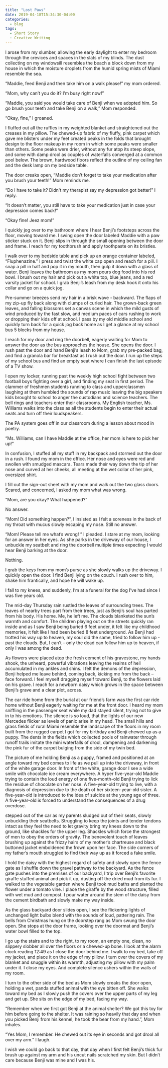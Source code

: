 ```yaml
---
title: "Lost Paws"
date: 2019-04-18T15:34:30-04:00
categories:
  - blog
tags:
  - Short Story
  - Creative Writing
---
```


I arose from my slumber, allowing the early daylight to enter my bedroom through the crevices and spaces in the slats of my blinds. The dust collecting on my windowsill resembles the beach a block down from my house in which the moisture droplets from the humid spring mists of Miami resemble the sea.

“Maddie, feed Benji and then take him on a walk please!” my mom ordered.

“Mom, why can’t you do it? I’m busy right now!”

“Maddie, you said you would take care of Benji when we adopted him. So go brush your teeth and take Benji on a walk,” Mom responded.

“Okay, fine,” I groaned.

I fluffed out all the ruffles in my weighted blanket and straightened out the creases in my pillow. The chewed-up fabric of my fluffy, pink carpet which gave me blisters under my feet created peaks in the folds that brought design to the floor makeup in my room in which some peaks were smaller than others. Some peaks were drier, without any fur atop its steep slope, and some with damp drool as couples of waterfalls converged at a common pool below. The brown, hardwood floors reflect the outline of my ceiling fan and the desk lamp on my bedside table.

The door creaks open, “Maddie don’t forget to take your medication after you brush your teeth!” Mom reminds me. 

“Do I have to take it? Didn't my therapist say my depression got better!” I reply.

“It doesn’t matter, you still have to take your medication just in case your depression comes back!”

“Okay fine! Jeez mom!”

I quickly jog over to my bathroom where I hear Benji’s footsteps across the floor, moving toward me. I swing open the door labeled Maddie with a paw sticker stuck on it. Benji slips in through the small opening between the door and frame. I reach for my toothbrush and apply toothpaste on its bristles.



I walk over to my bedside table and pick up an orange container labeled, “Fluphenazine.” I press and twist the white cap open and reach for a pill. I snap a pill in half and pop it in my mouth, then gulp it down with a glass of water. Benji leaves the bathroom as my mom pours dog food into his red bowl. I brush out my hair and pick out a white top, blue jeans, and a red varsity jacket for school. I grab Benji’s leash from my desk hook it onto his collar and go on a quick jog.

Pre-summer breezes send my hair in a brisk wave - backward. The flaps of my zip-up fly back along with clumps of curled hair. The grown-back green leaves, and falling blossoms set a canvas scene in which the mild gusts of wind produced by the fast slow, and medium paces of cars rushing to work or dropping their kids off at school. I pass by my old middle school and quickly turn back for a quick jog back home as I get a glance at my school bus 5 blocks from my house. 

I reach for my door and ring the doorbell, eagerly waiting for Mom to answer the door as the bus approaches the house. She opens the door. I rush past the door and hand Benji’s leash to Mom, grab my pre-packed bag, and find a granola bar for breakfast as I rush out the door. I run up the steps of my school bus and find an empty seat where I can finish the last episode of a TV show. 

I open my locker, running past the weekly high school fight between two football boys fighting over a girl, and finding my seat in first period. The clammer of freshmen students running to class and upperclassmen laughing at them humbled the sounds of rap music leaving the big speakers kids brought to school to anger the custodians and science teachers. The bell rings and teachers enter their classrooms. My English teacher, Ms. Williams walks into the class as all the students begin to enter their actual seats and turn off their loudspeakers. 

The PA system goes off in our classroom during a lesson about mood in poetry. 

“Ms. Williams, can I have Maddie at the office, her mom is here to pick her up!”

In confusion, I stuffed all my stuff in my backpack and stormed out the door in a rush. I found my mom in the office. Her nose and eyes were red and swollen with smudged mascara. Tears made their way down the tip of her nose and curved at her cheeks, all meeting at the wet collar of her pink, oversized shirt. 



I fill out the sign-out sheet with my mom and walk out the two glass doors. Scared, and concerned, I asked my mom what was wrong. 

“Mom, are you okay? What happened?”

No answer.

“Mom! Did something happen?”, I insisted as I felt a soreness in the back of my throat with mucus slowly escaping my nose. Still no answer.

“Mom! Please tell me what’s wrong! ” I pleaded. I stare at my mom, looking for an answer in her eyes. As she parks in the driveway of our house, I unbuckle my seatbelt and ring the doorbell multiple times expecting I would hear Benji barking at the door. 

Nothing. 

I grab the keys from my mom’s purse as she slowly walks up the driveway. I quickly open the door. I find Benji lying on the couch. I rush over to him, shake him frantically, and hope he will wake up.

I fall to my knees, and suddenly, I’m at a funeral for the dog I’ve had since I was five years old. 

The mid-day Thursday rain rustled the leaves of surrounding trees. The leaves of nearby trees part from their trees, just as Benji’s soul has parted from his body. His home. Me, he left me. The clouds blanketed the sun’s warmth and comfort. The children playing out on the streets quickly ran inside and as I saw Benji being buried 6 feet under, it felt like my childhood memories, it felt like I had been buried 8 feet underground. As Benji had trotted his way up to heaven, my soul did the same, tried to follow him up - past the clouds. But, I can’t – only the dead can follow him up to heaven, if only I was among the dead. 

As flowers were placed atop the fresh cement of his gravestone, my hands shook, the unheard, powerful vibrations leaving the realms of hell accumulated in my ankles and shins. I felt the demons of the depression, Benji helped me leave behind, coming back, kicking me from the back – face forward. I feel myself dragging myself toward Benji, to the flowers laid on his grave. I reach for a newborn daisy which grows in the space between Benji’s grave and a clear plot, across.



The car ride home from the burial at our friend’s farm was the first car ride home without Benji eagerly waiting for me at the front door. I heard my mom sniffling in the passenger seat while my dad stayed silent, trying not to give in to his emotions. The silence is so loud, that the lights of our new Mercedes flicker as levels of panic arise in my head. The small hills and grass fields of rural Miami resemble the landscape of the floors in my room built from the rugged carpet I got for my birthday and Benji chewed up as a puppy. The dents in the fields which collected pools of rainwater through runoff trails imitate the mini waterfalls of drool, dampening and darkening the pink fur of the carpet bulging from the side of my twin bed. 

The picture of me holding Benji as a puppy, framed and positioned at an angle toward my bed comes to life as we pull up into the driveway, in front of the white garage door. In front of the white, garage door I see a wide smile with chocolate ice cream everywhere. A hyper five-year-old Maddie trying to contain the loud energy of one five-month-old Benji trying to lick the residue of chocolate on her nose. A five-year-old trying to live, with a diagnosis of depression due to the death of her sixteen-year-old sister. A five-year-old is introduced to the idea of suicide at the young age of three. A five-year-old is forced to understand the consequences of a drug overdose.

 stepped out of the car as my parents sludged out of their seats, slowly unbuckling their seatbelts. Struggling to keep the joints and tender tendons intact as they feel the need to let gravity bring my knees down to the ground, like shackles for the upper leg. Shackles which force the strongest of men to obey the orders of gravity. The benevolent touch of leaves brushing up against the frizzy hairs of my mother’s chartreuse and black buttoned jacket emboldened the frown upon her face. The side corners of my father’s mouth struggled to find their way up as it forced a fake smile.

I hold the daisy with the highest regard of safety and slowly open the fence gate as I shuffle down the gravel pathway to the backyard. As the fence gate pushes into the premises of our backyard, I trip over Benji’s favorite giraffe stuffed animal and pick it up, dusting off the dried mud from its fur. I walked to the vegetable garden where Benji took mud baths and planted the flower under a tomato vine. I place the giraffe by the wood structure, filled with wet mud and compost. I pour water around the stem of the daisy from the cement birdbath and slowly make my way inside.

As the glass backyard door slides open, I see the flickering lights of unchanged light bulbs blend with the sounds of loud, pattering rain. The bells from Christmas hung on the doorstep rang as Mom swung the door open. She stops at the door frame, looking over the doormat and Benji’s water bowl filled to the top. 



I go up the stairs and to the right, to my room, an empty one, clean, no slippery slobber all over the floors or a chewed-up bone. I look at the alarm clock reading 12:49 as I close the door behind me. I walk to my bed, take off my jacket, and place it on the edge of my pillow. I turn over the covers of my blanket and snuggle within its warmth, adjusting my pillow with my palm under it. I close my eyes. And complete silence ushers within the walls of my room.

I turn to the other side of the bed as Mom slowly creaks the door open, holding a wet, panda stuffed animal with the eye bitten off. She walks toward my bed as I slowly push the covers over the upper parts of my leg and get up. She sits on the edge of my bed, facing my way.

“Remember when we first got Benji at the animal shelter? We got this toy for him before going to the shelter. It was raining so heavily that day and when you picked Benji from his kennel, he took the bear from my hand.”, Mom inhales.

“Yes Mom, I remember. He chewed out its eye in seconds and got drool all over my arm.” I laugh.

I wish we could go back to that day, that day when I first felt Benji’s thick fur brush up against my arm and his uncut nails scratched my skin. But I didn’t care because Benji was mine and I was his.




[jekyll-docs]: https://jekyllrb.com/docs/home
[jekyll-gh]:   https://github.com/jekyll/jekyll
[jekyll-talk]: https://talk.jekyllrb.com/
